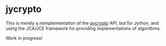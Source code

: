 # jycrypto

This is merely a reimplementation of the [pycrypto](https://www.dlitz.net/software/pycrypto/) API, but for Jython, and
using the JCA/JCE framework for providing implementations of algorithms.

Work in progress!